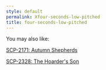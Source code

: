 ```yaml
---
style: default
permalink: Xfour-seconds-low-pitched
title: four-seconds-low-pitched
---
```

You may also like:

[SCP-2171: Autumn Shepherds](http://scp-wiki.net/scp-2171)

[SCP-2328: The Hoarder's Son](http://scp-wiki.net/scp-2328)
